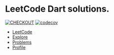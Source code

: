 # LeetCode Dart solutions. 
  
[![CHECKOUT](https://github.com/PlugFox/leetcode/actions/workflows/checkout.yml/badge.svg?branch=master)](https://github.com/PlugFox/leetcode/actions/workflows/checkout.yml)
[![codecov](https://codecov.io/gh/PlugFox/leetcode/branch/master/graph/badge.svg?token=5yrpQh4j5M)](https://codecov.io/gh/PlugFox/leetcode)  
  
  
- [LeetCode](https://leetcode.com/)
- [Explore](https://leetcode.com/explore/)
- [Problems](https://leetcode.com/problemset/all/)
- [Profile](https://leetcode.com/PlugFox/)
  
  

